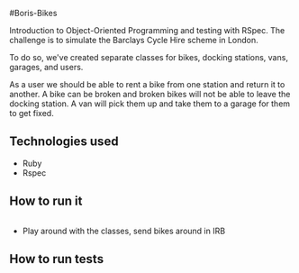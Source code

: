 #Boris-Bikes

Introduction to Object-Oriented Programming and testing with RSpec. The challenge is to simulate the Barclays Cycle Hire scheme in London.

To do so, we've created separate classes for bikes, docking stations, vans, garages, and users.

As a user we should be able to rent a bike from one station and return it to another. A bike can be broken and broken bikes will not be able to leave the docking station. A van will pick them up and take them to a garage for them to get fixed.


## Technologies used
- Ruby
- Rspec

## How to run it
```sh

```
- Play around with the classes, send bikes around in IRB

## How to run tests

```sh

```